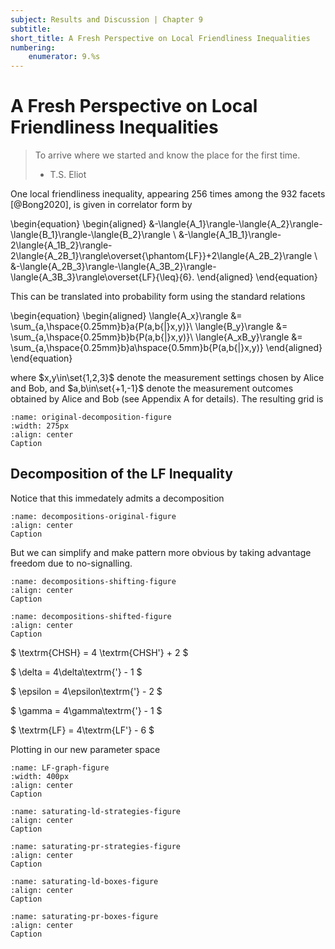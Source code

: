 ```yaml
---
subject: Results and Discussion | Chapter 9
subtitle:
short_title: A Fresh Perspective on Local Friendliness Inequalities
numbering: 
    enumerator: 9.%s
---
```


# A Fresh Perspective on Local Friendliness Inequalities

> To arrive where we started and know the place for the first time.
> - T.S. Eliot

One local friendliness inequality, appearing 256 times among the 932 facets [@Bong2020], is given in correlator form by

\begin{equation}
\begin{aligned}
    &-\langle{A_1}\rangle-\langle{A_2}\rangle-\langle{B_1}\rangle-\langle{B_2}\rangle \\
    &-\langle{A_1B_1}\rangle-2\langle{A_1B_2}\rangle-2\langle{A_2B_1}\rangle\overset{\phantom{LF}}+2\langle{A_2B_2}\rangle \\
    &-\langle{A_2B_3}\rangle-\langle{A_3B_2}\rangle-\langle{A_3B_3}\rangle\overset{LF}{\leq}{6}.
\end{aligned}
\end{equation}

This can be translated into probability form using the standard relations

\begin{equation}
\begin{aligned}
    \langle{A_x}\rangle &= \sum_{a,\hspace{0.25mm}b}a{P(a,b{|}x,y)}\\
    \langle{B_y}\rangle &= \sum_{a,\hspace{0.25mm}b}b{P(a,b{|}x,y)}\\
    \langle{A_xB_y}\rangle &= \sum_{a,\hspace{0.25mm}b}a\hspace{0.5mm}b{P(a,b{|}x,y)}
\end{aligned}
\end{equation}

where $x,y\in\set{1,2,3}$ denote the measurement settings chosen by Alice and Bob, and $a,b\in\set{+1,-1}$ denote the measurement outcomes obtained by Alice and Bob (see Appendix A for details). The resulting grid is

```{figure} LF-grid-original.jpg
:name: original-decomposition-figure
:width: 275px
:align: center
Caption
```

## Decomposition of the LF Inequality

Notice that this immedately admits a decomposition

```{figure} decompositions-original.JPG
:name: decompositions-original-figure
:align: center
Caption
```

But we can simplify and make pattern more obvious by taking advantage freedom due to no-signalling.

```{figure} decompositions-shifting.JPG
:name: decompositions-shifting-figure
:align: center
Caption
```

```{figure} decompositions-shifted.JPG
:name: decompositions-shifted-figure
:align: center
Caption
```


$ \textrm{CHSH} = 4 \textrm{CHSH'} + 2 $


$ \delta = 4\delta\textrm{'} - 1 $


$ \epsilon = 4\epsilon\textrm{'} - 2 $


$ \gamma = 4\gamma\textrm{'} - 1 $


$ \textrm{LF} = 4\textrm{LF'} - 6 $


Plotting in our new parameter space

```{figure} LFgraph.svg
:name: LF-graph-figure
:width: 400px
:align: center
Caption
```

```{figure} saturating-ld-strategies.svg
:name: saturating-ld-strategies-figure
:align: center
Caption
```

```{figure} saturating-pr-strategies.svg
:name: saturating-pr-strategies-figure
:align: center
Caption
```

```{figure} saturating-ld-boxes.JPG
:name: saturating-ld-boxes-figure
:align: center
Caption
```

```{figure} saturating-pr-boxes.JPG
:name: saturating-pr-boxes-figure
:align: center
Caption
```
